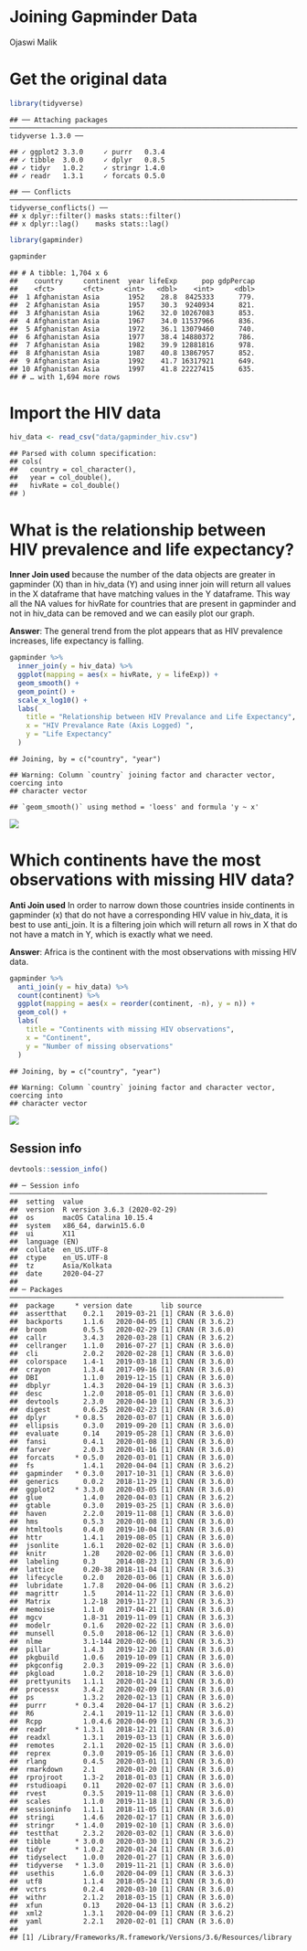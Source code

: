 Joining Gapminder Data
================
Ojaswi Malik

# Get the original data

``` r
library(tidyverse)
```

    ## ── Attaching packages ─────────────────────────────────────────────────────────────────────────────── tidyverse 1.3.0 ──

    ## ✓ ggplot2 3.3.0     ✓ purrr   0.3.4
    ## ✓ tibble  3.0.0     ✓ dplyr   0.8.5
    ## ✓ tidyr   1.0.2     ✓ stringr 1.4.0
    ## ✓ readr   1.3.1     ✓ forcats 0.5.0

    ## ── Conflicts ────────────────────────────────────────────────────────────────────────────────── tidyverse_conflicts() ──
    ## x dplyr::filter() masks stats::filter()
    ## x dplyr::lag()    masks stats::lag()

``` r
library(gapminder)

gapminder
```

    ## # A tibble: 1,704 x 6
    ##    country     continent  year lifeExp      pop gdpPercap
    ##    <fct>       <fct>     <int>   <dbl>    <int>     <dbl>
    ##  1 Afghanistan Asia       1952    28.8  8425333      779.
    ##  2 Afghanistan Asia       1957    30.3  9240934      821.
    ##  3 Afghanistan Asia       1962    32.0 10267083      853.
    ##  4 Afghanistan Asia       1967    34.0 11537966      836.
    ##  5 Afghanistan Asia       1972    36.1 13079460      740.
    ##  6 Afghanistan Asia       1977    38.4 14880372      786.
    ##  7 Afghanistan Asia       1982    39.9 12881816      978.
    ##  8 Afghanistan Asia       1987    40.8 13867957      852.
    ##  9 Afghanistan Asia       1992    41.7 16317921      649.
    ## 10 Afghanistan Asia       1997    41.8 22227415      635.
    ## # … with 1,694 more rows

# Import the HIV data

``` r
hiv_data <- read_csv("data/gapminder_hiv.csv")
```

    ## Parsed with column specification:
    ## cols(
    ##   country = col_character(),
    ##   year = col_double(),
    ##   hivRate = col_double()
    ## )

# What is the relationship between HIV prevalence and life expectancy?

**Inner Join used** because the number of the data objects are greater
in gapminder (X) than in hiv\_data (Y) and using inner join will return
all values in the X dataframe that have matching values in the Y
dataframe. This way all the NA values for hivRate for countries that are
present in gapminder and not in hiv\_data can be removed and we can
easily plot our graph.

**Answer**: The general trend from the plot appears that as HIV
prevalence increases, life expectancy is falling.

``` r
gapminder %>%
  inner_join(y = hiv_data) %>%
  ggplot(mapping = aes(x = hivRate, y = lifeExp)) +
  geom_smooth() +
  geom_point() +
  scale_x_log10() + 
  labs(
    title = "Relationship between HIV Prevalance and Life Expectancy",
    x = "HIV Prevalance Rate (Axis Logged) ",
    y = "Life Expectancy"
  )
```

    ## Joining, by = c("country", "year")

    ## Warning: Column `country` joining factor and character vector, coercing into
    ## character vector

    ## `geom_smooth()` using method = 'loess' and formula 'y ~ x'

![](gapminder_files/figure-gfm/unnamed-chunk-3-1.png)<!-- -->

# Which continents have the most observations with missing HIV data?

**Anti Join used** In order to narrow down those countries inside
continents in gapminder (x) that do not have a corresponding HIV value
in hiv\_data, it is best to use anti\_join. It is a filtering join which
will return all rows in X that do not have a match in Y, which is
exactly what we need.

**Answer**: Africa is the continent with the most observations with
missing HIV data.

``` r
gapminder %>%
  anti_join(y = hiv_data) %>%
  count(continent) %>%
  ggplot(mapping = aes(x = reorder(continent, -n), y = n)) + 
  geom_col() + 
  labs(
    title = "Continents with missing HIV observations",
    x = "Continent",
    y = "Number of missing observations"
  )
```

    ## Joining, by = c("country", "year")

    ## Warning: Column `country` joining factor and character vector, coercing into
    ## character vector

![](gapminder_files/figure-gfm/unnamed-chunk-4-1.png)<!-- -->

## Session info

``` r
devtools::session_info()
```

    ## ─ Session info ───────────────────────────────────────────────────────────────
    ##  setting  value                       
    ##  version  R version 3.6.3 (2020-02-29)
    ##  os       macOS Catalina 10.15.4      
    ##  system   x86_64, darwin15.6.0        
    ##  ui       X11                         
    ##  language (EN)                        
    ##  collate  en_US.UTF-8                 
    ##  ctype    en_US.UTF-8                 
    ##  tz       Asia/Kolkata                
    ##  date     2020-04-27                  
    ## 
    ## ─ Packages ───────────────────────────────────────────────────────────────────
    ##  package     * version date       lib source        
    ##  assertthat    0.2.1   2019-03-21 [1] CRAN (R 3.6.0)
    ##  backports     1.1.6   2020-04-05 [1] CRAN (R 3.6.2)
    ##  broom         0.5.5   2020-02-29 [1] CRAN (R 3.6.0)
    ##  callr         3.4.3   2020-03-28 [1] CRAN (R 3.6.2)
    ##  cellranger    1.1.0   2016-07-27 [1] CRAN (R 3.6.0)
    ##  cli           2.0.2   2020-02-28 [1] CRAN (R 3.6.0)
    ##  colorspace    1.4-1   2019-03-18 [1] CRAN (R 3.6.0)
    ##  crayon        1.3.4   2017-09-16 [1] CRAN (R 3.6.0)
    ##  DBI           1.1.0   2019-12-15 [1] CRAN (R 3.6.0)
    ##  dbplyr        1.4.3   2020-04-19 [1] CRAN (R 3.6.3)
    ##  desc          1.2.0   2018-05-01 [1] CRAN (R 3.6.0)
    ##  devtools      2.3.0   2020-04-10 [1] CRAN (R 3.6.3)
    ##  digest        0.6.25  2020-02-23 [1] CRAN (R 3.6.0)
    ##  dplyr       * 0.8.5   2020-03-07 [1] CRAN (R 3.6.0)
    ##  ellipsis      0.3.0   2019-09-20 [1] CRAN (R 3.6.0)
    ##  evaluate      0.14    2019-05-28 [1] CRAN (R 3.6.0)
    ##  fansi         0.4.1   2020-01-08 [1] CRAN (R 3.6.0)
    ##  farver        2.0.3   2020-01-16 [1] CRAN (R 3.6.0)
    ##  forcats     * 0.5.0   2020-03-01 [1] CRAN (R 3.6.0)
    ##  fs            1.4.1   2020-04-04 [1] CRAN (R 3.6.2)
    ##  gapminder   * 0.3.0   2017-10-31 [1] CRAN (R 3.6.0)
    ##  generics      0.0.2   2018-11-29 [1] CRAN (R 3.6.0)
    ##  ggplot2     * 3.3.0   2020-03-05 [1] CRAN (R 3.6.0)
    ##  glue          1.4.0   2020-04-03 [1] CRAN (R 3.6.2)
    ##  gtable        0.3.0   2019-03-25 [1] CRAN (R 3.6.0)
    ##  haven         2.2.0   2019-11-08 [1] CRAN (R 3.6.0)
    ##  hms           0.5.3   2020-01-08 [1] CRAN (R 3.6.0)
    ##  htmltools     0.4.0   2019-10-04 [1] CRAN (R 3.6.0)
    ##  httr          1.4.1   2019-08-05 [1] CRAN (R 3.6.0)
    ##  jsonlite      1.6.1   2020-02-02 [1] CRAN (R 3.6.0)
    ##  knitr         1.28    2020-02-06 [1] CRAN (R 3.6.0)
    ##  labeling      0.3     2014-08-23 [1] CRAN (R 3.6.0)
    ##  lattice       0.20-38 2018-11-04 [1] CRAN (R 3.6.3)
    ##  lifecycle     0.2.0   2020-03-06 [1] CRAN (R 3.6.0)
    ##  lubridate     1.7.8   2020-04-06 [1] CRAN (R 3.6.2)
    ##  magrittr      1.5     2014-11-22 [1] CRAN (R 3.6.0)
    ##  Matrix        1.2-18  2019-11-27 [1] CRAN (R 3.6.3)
    ##  memoise       1.1.0   2017-04-21 [1] CRAN (R 3.6.0)
    ##  mgcv          1.8-31  2019-11-09 [1] CRAN (R 3.6.3)
    ##  modelr        0.1.6   2020-02-22 [1] CRAN (R 3.6.0)
    ##  munsell       0.5.0   2018-06-12 [1] CRAN (R 3.6.0)
    ##  nlme          3.1-144 2020-02-06 [1] CRAN (R 3.6.3)
    ##  pillar        1.4.3   2019-12-20 [1] CRAN (R 3.6.0)
    ##  pkgbuild      1.0.6   2019-10-09 [1] CRAN (R 3.6.0)
    ##  pkgconfig     2.0.3   2019-09-22 [1] CRAN (R 3.6.0)
    ##  pkgload       1.0.2   2018-10-29 [1] CRAN (R 3.6.0)
    ##  prettyunits   1.1.1   2020-01-24 [1] CRAN (R 3.6.0)
    ##  processx      3.4.2   2020-02-09 [1] CRAN (R 3.6.0)
    ##  ps            1.3.2   2020-02-13 [1] CRAN (R 3.6.0)
    ##  purrr       * 0.3.4   2020-04-17 [1] CRAN (R 3.6.2)
    ##  R6            2.4.1   2019-11-12 [1] CRAN (R 3.6.0)
    ##  Rcpp          1.0.4.6 2020-04-09 [1] CRAN (R 3.6.3)
    ##  readr       * 1.3.1   2018-12-21 [1] CRAN (R 3.6.0)
    ##  readxl        1.3.1   2019-03-13 [1] CRAN (R 3.6.0)
    ##  remotes       2.1.1   2020-02-15 [1] CRAN (R 3.6.0)
    ##  reprex        0.3.0   2019-05-16 [1] CRAN (R 3.6.0)
    ##  rlang         0.4.5   2020-03-01 [1] CRAN (R 3.6.0)
    ##  rmarkdown     2.1     2020-01-20 [1] CRAN (R 3.6.0)
    ##  rprojroot     1.3-2   2018-01-03 [1] CRAN (R 3.6.0)
    ##  rstudioapi    0.11    2020-02-07 [1] CRAN (R 3.6.0)
    ##  rvest         0.3.5   2019-11-08 [1] CRAN (R 3.6.0)
    ##  scales        1.1.0   2019-11-18 [1] CRAN (R 3.6.0)
    ##  sessioninfo   1.1.1   2018-11-05 [1] CRAN (R 3.6.0)
    ##  stringi       1.4.6   2020-02-17 [1] CRAN (R 3.6.0)
    ##  stringr     * 1.4.0   2019-02-10 [1] CRAN (R 3.6.0)
    ##  testthat      2.3.2   2020-03-02 [1] CRAN (R 3.6.0)
    ##  tibble      * 3.0.0   2020-03-30 [1] CRAN (R 3.6.2)
    ##  tidyr       * 1.0.2   2020-01-24 [1] CRAN (R 3.6.0)
    ##  tidyselect    1.0.0   2020-01-27 [1] CRAN (R 3.6.0)
    ##  tidyverse   * 1.3.0   2019-11-21 [1] CRAN (R 3.6.0)
    ##  usethis       1.6.0   2020-04-09 [1] CRAN (R 3.6.3)
    ##  utf8          1.1.4   2018-05-24 [1] CRAN (R 3.6.0)
    ##  vctrs         0.2.4   2020-03-10 [1] CRAN (R 3.6.0)
    ##  withr         2.1.2   2018-03-15 [1] CRAN (R 3.6.0)
    ##  xfun          0.13    2020-04-13 [1] CRAN (R 3.6.2)
    ##  xml2          1.3.1   2020-04-09 [1] CRAN (R 3.6.2)
    ##  yaml          2.2.1   2020-02-01 [1] CRAN (R 3.6.0)
    ## 
    ## [1] /Library/Frameworks/R.framework/Versions/3.6/Resources/library
